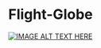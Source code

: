 # Flight-Globe

[![IMAGE ALT TEXT HERE](https://img.youtube.com/vi/YOUTUBE_VIDEO_ID_HERE/0.jpg)](https://www.youtube.com/watch?v=STzqlqgNp7o) 
